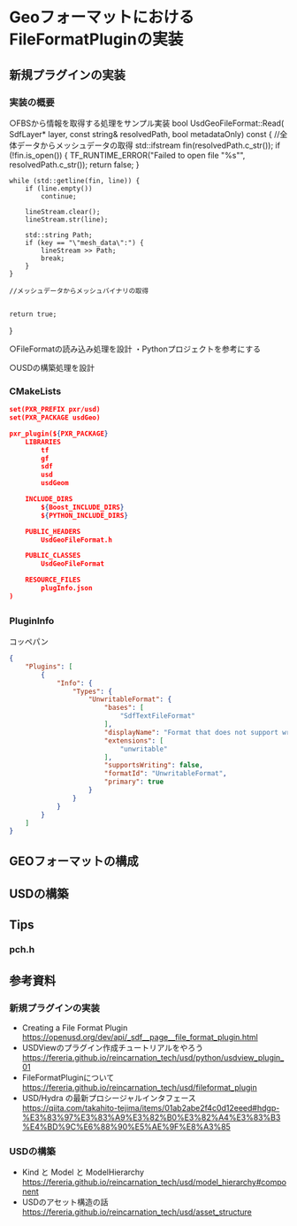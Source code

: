 # GeoフォーマットにおけるFileFormatPluginの実装

## 新規プラグインの実装
### 実装の概要
○FBSから情報を取得する処理をサンプル実装
bool UsdGeoFileFormat::Read(
    SdfLayer* layer,
    const string& resolvedPath,
    bool metadataOnly) const
{
	//全体データからメッシュデータの取得
    std::ifstream fin(resolvedPath.c_str());
    if (!fin.is_open()) {
        TF_RUNTIME_ERROR("Failed to open file \"%s\"", resolvedPath.c_str());
        return false;
    }

    while (std::getline(fin, line)) {
        if (line.empty())
            continue;

        lineStream.clear();
        lineStream.str(line);

		std::string Path;
        if (key == "\"mesh_data\":") {
            lineStream >> Path; 
            break;
        }
    }

	//メッシュデータからメッシュバイナリの取得
	
	
    return true;
}

○FileFormatの読み込み処理を設計
・Pythonプロジェクトを参考にする

○USDの構築処理を設計

### CMakeLists

``` PluginInfo.json
set(PXR_PREFIX pxr/usd)
set(PXR_PACKAGE usdGeo)

pxr_plugin(${PXR_PACKAGE}
    LIBRARIES
        tf
        gf
        sdf
        usd
        usdGeom

    INCLUDE_DIRS
        ${Boost_INCLUDE_DIRS}
        ${PYTHON_INCLUDE_DIRS}

    PUBLIC_HEADERS
        UsdGeoFileFormat.h

    PUBLIC_CLASSES
        UsdGeoFileFormat

    RESOURCE_FILES
        plugInfo.json
)
```

### PluginInfo　　
コッペパン

``` PluginInfo.json
{
    "Plugins": [
        {
            "Info": {
                "Types": {
                    "UnwritableFormat": {
                        "bases": [
                            "SdfTextFileFormat"
                        ],
                        "displayName": "Format that does not support writing",
                        "extensions": [
                            "unwritable"
                        ],
                        "supportsWriting": false,
                        "formatId": "UnwritableFormat",
                        "primary": true
                    }
                }
            }
        }
    ]
}
```

## GEOフォーマットの構成

## USDの構築

## Tips
### pch.h

## 参考資料
### 新規プラグインの実装
* Creating a File Format Plugin  
https://openusd.org/dev/api/_sdf__page__file_format_plugin.html
* USDViewのプラグイン作成チュートリアルをやろう  
https://fereria.github.io/reincarnation_tech/usd/python/usdview_plugin_01
* FileFormatPluginについて  
https://fereria.github.io/reincarnation_tech/usd/fileformat_plugin
* USD/Hydra の最新プロシージャルインタフェース  
https://qiita.com/takahito-tejima/items/01ab2abe2f4c0d12eeed#hdgp-%E3%83%97%E3%83%A9%E3%82%B0%E3%82%A4%E3%83%B3%E4%BD%9C%E6%88%90%E5%AE%9F%E8%A3%85

### USDの構築
* Kind と Model と ModelHierarchy
https://fereria.github.io/reincarnation_tech/usd/model_hierarchy#component
* USDのアセット構造の話
https://fereria.github.io/reincarnation_tech/usd/asset_structure